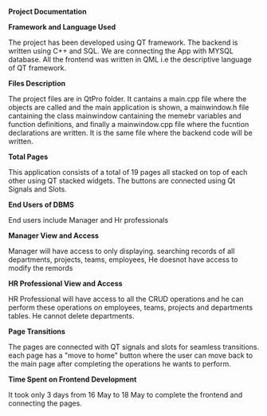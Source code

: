 **Project Documentation**

**Framework and Language Used**

The project has been developed using QT framework. The backend is written using C++ and SQL. We are connecting the App with MYSQL database. All the frontend was written in QML i.e the descriptive language of QT framework. 

**Files Description**

The project files are in QtPro folder. It cantains a main.cpp file where the objects are called and the main application is shown, a mainwindow.h file cantaining the class mainwindow cantaining the memebr variables and function definitions, and finally a mainwindow.cpp file where the fucntion declarations are written. It is the same file where the backend code will be written. 

**Total Pages**

This application consists of a total of 19 pages all stacked on top of each other using QT stacked widgets. The buttons are connected using Qt Signals and Slots.

**End Users of DBMS**

End users include Manager and Hr professionals

**Manager View and Access**

Manager will have access to only displaying. searching records of all departments, projects, teams, employees, He doesnot have access to modify the remords

**HR Professional View and Access**

HR Professional will have access to all the CRUD operations and he can perform these operations on employees, teams, projects and departments tables.
He cannot delete departments.

**Page Transitions**

The pages are connected with QT signals and slots for seamless transitions. each page has a "move to home" button where the user can move back to the main page after completing the operations he wants to perform.

**Time Spent on Frontend Development**

It took only 3 days from 16 May to 18 May to complete the frontend and connecting the pages. 
